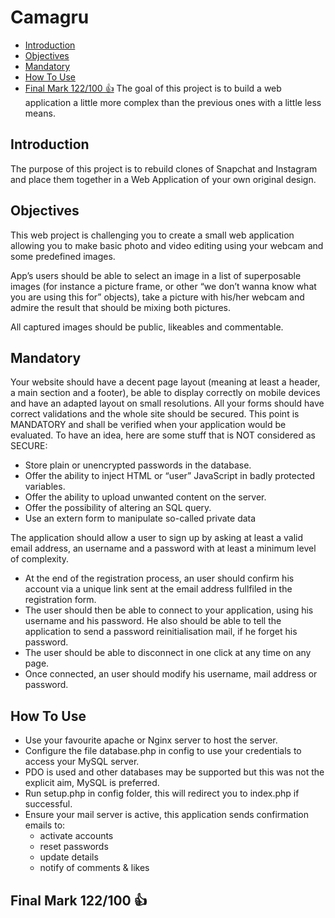 # Camagru<!-- omit in toc -->

- [Introduction](#introduction)
- [Objectives](#objectives)
- [Mandatory](#mandatory)
- [How To Use](#how-to-use)
- [Final Mark 122/100 👍](#final-mark-122100-)
 The goal of this project is to build a web application a little more complex than the previous ones with a little less means.

## Introduction

 The purpose of this project is to rebuild clones of Snapchat and Instagram and place them together in a Web Application of your own original design.

## Objectives

 This web project is challenging you to create a small web application allowing you to make basic photo and video editing using your webcam and some predefined images.

App’s users should be able to select an image in a list of superposable images (for instance a picture frame, or other “we don’t wanna know what you are using this for” objects), take a picture with his/her webcam and admire the result that should be mixing both pictures.

All captured images should be public, likeables and commentable.

## Mandatory

Your website should have a decent page layout (meaning at least a header, a main section and a footer), be able to display correctly on mobile devices and have an adapted layout on small resolutions.
All your forms should have correct validations and the whole site should be secured.
This point is MANDATORY and shall be verified when your application would be evaluated. To have an idea, here are some stuff that is NOT considered as SECURE:

- Store plain or unencrypted passwords in the database.
- Offer the ability to inject HTML or “user” JavaScript in badly protected variables.
- Offer the ability to upload unwanted content on the server.
- Offer the possibility of altering an SQL query.
- Use an extern form to manipulate so-called private data

The application should allow a user to sign up by asking at least a valid email
address, an username and a password with at least a minimum level of complexity.

- At the end of the registration process, an user should confirm his account via a
unique link sent at the email address fullfiled in the registration form.
- The user should then be able to connect to your application, using his username
and his password. He also should be able to tell the application to send a password
reinitialisation mail, if he forget his password.
- The user should be able to disconnect in one click at any time on any page.
- Once connected, an user should modify his username, mail address or password.

## How To Use

- Use your favourite apache or Nginx server to host the server.
- Configure the file database.php in config to use your credentials to access your MySQL server.
- PDO is used and other databases may be supported but this was not the explicit aim, MySQL is preferred.
- Run setup.php in config folder, this will redirect you to index.php if successful.
- Ensure your mail server is active, this application sends confirmation emails to:
  - activate accounts
  - reset passwords
  - update details
  - notify of comments & likes

## Final Mark 122/100 👍
